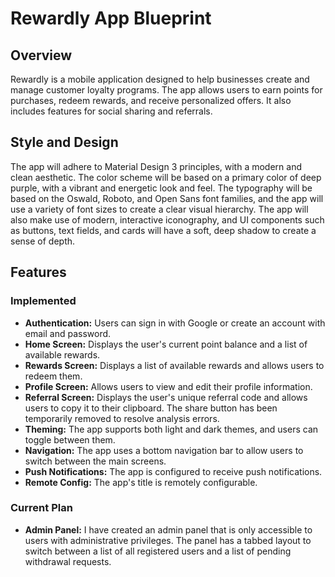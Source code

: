 # Rewardly App Blueprint

## Overview

Rewardly is a mobile application designed to help businesses create and manage customer loyalty programs. The app allows users to earn points for purchases, redeem rewards, and receive personalized offers. It also includes features for social sharing and referrals.

## Style and Design

The app will adhere to Material Design 3 principles, with a modern and clean aesthetic. The color scheme will be based on a primary color of deep purple, with a vibrant and energetic look and feel. The typography will be based on the Oswald, Roboto, and Open Sans font families, and the app will use a variety of font sizes to create a clear visual hierarchy. The app will also make use of modern, interactive iconography, and UI components such as buttons, text fields, and cards will have a soft, deep shadow to create a sense of depth.

## Features

### Implemented

*   **Authentication:** Users can sign in with Google or create an account with email and password.
*   **Home Screen:** Displays the user's current point balance and a list of available rewards.
*   **Rewards Screen:** Displays a list of available rewards and allows users to redeem them.
*   **Profile Screen:** Allows users to view and edit their profile information.
*   **Referral Screen:** Displays the user's unique referral code and allows users to copy it to their clipboard. The share button has been temporarily removed to resolve analysis errors.
*   **Theming:** The app supports both light and dark themes, and users can toggle between them.
*   **Navigation:** The app uses a bottom navigation bar to allow users to switch between the main screens.
*   **Push Notifications:** The app is configured to receive push notifications.
*   **Remote Config:** The app's title is remotely configurable.

### Current Plan

*   **Admin Panel:** I have created an admin panel that is only accessible to users with administrative privileges. The panel has a tabbed layout to switch between a list of all registered users and a list of pending withdrawal requests.

